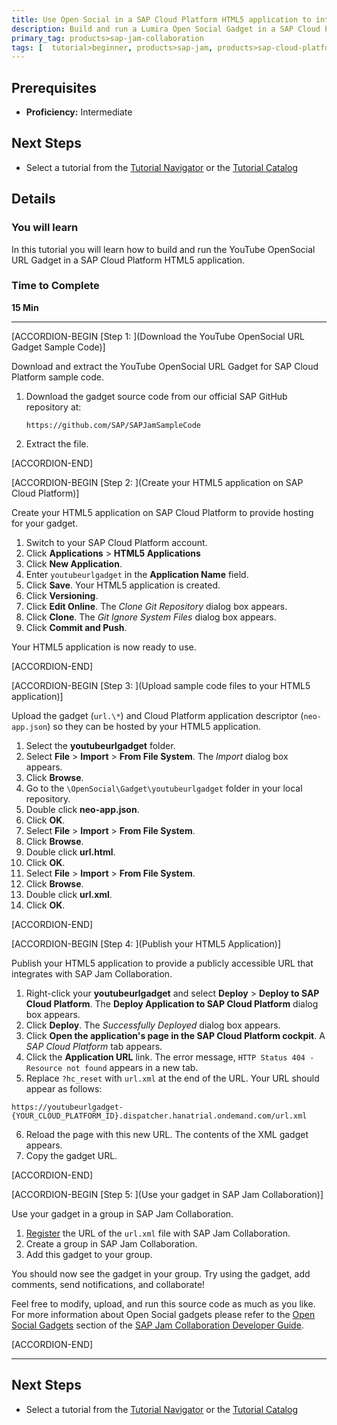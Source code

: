 ```yaml
---
title: Use Open Social in a SAP Cloud Platform HTML5 application to integrate Lumira
description: Build and run a Lumira Open Social Gadget in a SAP Cloud Platform HTML5 application
primary_tag: products>sap-jam-collaboration
tags: [  tutorial>beginner, products>sap-jam, products>sap-cloud-platform, topic>cloud ]
---
```


## Prerequisites  
 - **Proficiency:** Intermediate

## Next Steps
- Select a tutorial from the [Tutorial Navigator](http://www.sap.com/developer/tutorial-navigator.html) or the [Tutorial Catalog](http://www.sap.com/developer/tutorials.html)

## Details
### You will learn  
In this tutorial you will learn how to build and run the YouTube OpenSocial URL Gadget in a SAP Cloud Platform HTML5 application.

### Time to Complete
**15 Min**

---

[ACCORDION-BEGIN [Step 1: ](Download the YouTube OpenSocial URL Gadget Sample Code)]

Download and extract the YouTube OpenSocial URL Gadget for SAP Cloud Platform sample code.

1.  Download the gadget source code from our official SAP GitHub repository at:
    ```
    https://github.com/SAP/SAPJamSampleCode
    ```
2.  Extract the file.


[ACCORDION-END]

[ACCORDION-BEGIN [Step 2: ](Create your HTML5 application on SAP Cloud Platform)]

Create your HTML5 application on SAP Cloud Platform to provide hosting for your gadget.

1.  Switch to your SAP Cloud Platform account.
2.  Click  **Applications** > **HTML5 Applications**
3.  Click **New Application**.
4.  Enter `youtubeurlgadget` in the **Application Name** field.
5.  Click **Save**. Your HTML5 application is created.
6.  Click **Versioning**.
7.  Click **Edit Online**. The _Clone Git Repository_ dialog box appears.
8.  Click **Clone**. The _Git Ignore System Files_ dialog box appears.
9.  Click **Commit and Push**.

Your HTML5 application is now ready to use.


[ACCORDION-END]

[ACCORDION-BEGIN [Step 3: ](Upload sample code files to your HTML5 application)]

Upload the gadget (`url.\*`) and Cloud Platform application descriptor (`neo-app.json`) so they can be hosted by your HTML5 application.

1.  Select the **youtubeurlgadget** folder.
2.  Select **File** > **Import** > **From File System**. The _Import_ dialog box appears.
3.  Click **Browse**.
4.  Go to the `\OpenSocial\Gadget\youtubeurlgadget` folder in your local repository.
5.  Double click **neo-app.json**.
6.  Click **OK**.
7.  Select **File** > **Import** > **From File System**.
8.  Click **Browse**.
9.  Double click **url.html**.
10. Click **OK**.
11. Select **File** > **Import** > **From File System**.
12. Click **Browse**.
13. Double click **url.xml**.
14. Click **OK**.


[ACCORDION-END]

[ACCORDION-BEGIN [Step 4: ](Publish your HTML5 Application)]

Publish your HTML5 application to provide a publicly accessible URL that integrates with SAP Jam Collaboration.

1.  Right-click your **youtubeurlgadget** and select **Deploy** > **Deploy to SAP Cloud Platform**. The **Deploy Application to SAP Cloud Platform** dialog box appears.
2.  Click **Deploy**. The _Successfully Deployed_ dialog box appears.
3.  Click **Open the application's page in the SAP Cloud Platform cockpit**. A _SAP Cloud Platform_ tab appears.
4.  Click the **Application URL** link. The error message, `HTTP Status 404 - Resource not found` appears in a new tab.
5.  Replace `?hc_reset` with `url.xml` at the end of the URL. Your URL should appear as follows:
```
https://youtubeurlgadget-{YOUR_CLOUD_PLATFORM_ID}.dispatcher.hanatrial.ondemand.com/url.xml
```
6.  Reload the page with this new URL. The contents of the XML gadget appears.
7.  Copy the gadget URL.


[ACCORDION-END]

[ACCORDION-BEGIN [Step 5: ](Use your gadget in SAP Jam Collaboration)]

Use your gadget in a group in SAP Jam Collaboration.

1.  [Register](https://help.sap.com/viewer/u_collaboration_dev_help/0526a42d4e0d418186055384e46721f6.html) the URL of the `url.xml` file with SAP Jam Collaboration.
2.  Create a group in SAP Jam Collaboration.
3.  Add this gadget to your group.

You should now see the gadget in your group. Try using the gadget, add comments, send notifications, and collaborate\!

Feel free to modify, upload, and run this source code as much as you like. For more information about Open Social gadgets please refer to the [Open Social Gadgets](https://help.sap.com/viewer/u_collaboration_dev_help/df70ff966aa641aea2424b261ba7c34f.html) section of the  [SAP Jam Collaboration Developer Guide](https://help.sap.com/viewer/u_collaboration_dev_help).


[ACCORDION-END]


---


## Next Steps
- Select a tutorial from the [Tutorial Navigator](http://www.sap.com/developer/tutorial-navigator.html) or the [Tutorial Catalog](http://www.sap.com/developer/tutorials.html)
